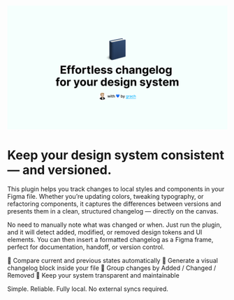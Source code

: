![thumbnail](assets/thumbnail.png)

# Keep your design system consistent — and versioned.

This plugin helps you track changes to local styles and components in your Figma file. Whether you’re updating colors, tweaking typography, or refactoring components, it captures the differences between versions and presents them in a clean, structured changelog — directly on the canvas.

No need to manually note what was changed or when. Just run the plugin, and it will detect added, modified, or removed design tokens and UI elements. You can then insert a formatted changelog as a Figma frame, perfect for documentation, handoff, or version control.

🔹 Compare current and previous states automatically
🔹 Generate a visual changelog block inside your file
🔹 Group changes by Added / Changed / Removed
🔹 Keep your system transparent and maintainable

Simple. Reliable. Fully local. No external syncs required.
